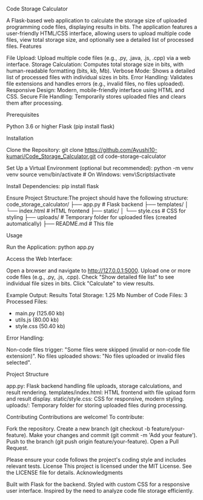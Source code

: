 Code Storage Calculator

A Flask-based web application to calculate the storage size of uploaded programming code files, displaying results in bits. The application features a user-friendly HTML/CSS interface, allowing users to upload multiple code files, view total storage size, and optionally see a detailed list of processed files.
Features

File Upload: Upload multiple code files (e.g., .py, .java, .js, .cpp) via a web interface.
Storage Calculation: Computes total storage size in bits, with human-readable formatting (bits, kb, Mb).
Verbose Mode: Shows a detailed list of processed files with individual sizes in bits.
Error Handling: Validates file extensions and handles errors (e.g., invalid files, no files uploaded).
Responsive Design: Modern, mobile-friendly interface using HTML and CSS.
Secure File Handling: Temporarily stores uploaded files and clears them after processing.

Prerequisites

Python 3.6 or higher
Flask (pip install flask)

Installation

Clone the Repository:
git clone https://github.com/Ayushi10-kumari/Code_Storage_Calculator.git
cd code-storage-calculator


Set Up a Virtual Environment (optional but recommended):
python -m venv venv
source venv/bin/activate  # On Windows: venv\Scripts\activate


Install Dependencies:
pip install flask


Ensure Project Structure:The project should have the following structure:
code_storage_calculator/
├── app.py                  # Flask backend
├── templates/
│   └── index.html         # HTML frontend
├── static/
│   └── style.css          # CSS for styling
├── uploads/               # Temporary folder for uploaded files (created automatically)
├── README.md              # This file



Usage

Run the Application:
python app.py


Access the Web Interface:

Open a browser and navigate to http://127.0.0.1:5000.
Upload one or more code files (e.g., .py, .js, .cpp).
Check "Show detailed file list" to see individual file sizes in bits.
Click "Calculate" to view results.


Example Output:
Results
Total Storage: 1.25 Mb
Number of Code Files: 3
Processed Files:
- main.py (125.60 kb)
- utils.js (80.00 kb)
- style.css (50.40 kb)


Error Handling:

Non-code files trigger: "Some files were skipped (invalid or non-code file extension)".
No files uploaded shows: "No files uploaded or invalid files selected".



Project Structure

app.py: Flask backend handling file uploads, storage calculations, and result rendering.
templates/index.html: HTML frontend with file upload form and result display.
static/style.css: CSS for responsive, modern styling.
uploads/: Temporary folder for storing uploaded files during processing.

Contributing
Contributions are welcome! To contribute:

Fork the repository.
Create a new branch (git checkout -b feature/your-feature).
Make your changes and commit (git commit -m 'Add your feature').
Push to the branch (git push origin feature/your-feature).
Open a Pull Request.

Please ensure your code follows the project's coding style and includes relevant tests.
License
This project is licensed under the MIT License. See the LICENSE file for details.
Acknowledgments

Built with Flask for the backend.
Styled with custom CSS for a responsive user interface.
Inspired by the need to analyze code file storage efficiently.
